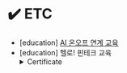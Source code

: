 # ✔️ ETC
- [education] [AI 온오프 연계 교육](https://github.com/pakseulhee/Today-I-Learned/tree/master/ETC/%5B%EA%B5%90%EC%9C%A1%5DAI%20bigdata%20platform/chapter5)
- [education] 헬로! 핀테크 교육 <details><summary>Certificate</summary>
    <img width="279" alt="1" src="https://user-images.githubusercontent.com/55427048/104749424-273dbb00-5796-11eb-8961-8bb427cc4d5a.PNG">
  </details>
